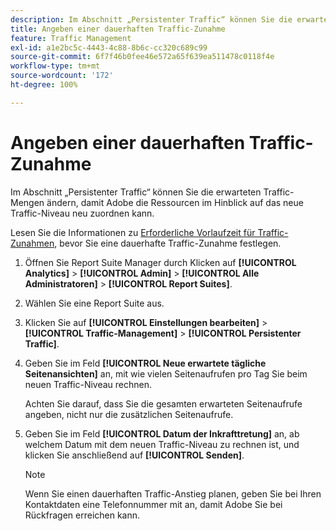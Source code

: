 ```yaml
---
description: Im Abschnitt „Persistenter Traffic“ können Sie die erwarteten Traffic-Mengen ändern, damit Adobe die Ressourcen im Hinblick auf das neue Traffic-Niveau neu zuordnen kann.
title: Angeben einer dauerhaften Traffic-Zunahme
feature: Traffic Management
exl-id: a1e2bc5c-4443-4c88-8b6c-cc320c689c99
source-git-commit: 6f7f46b0fee46e572a65f639ea511478c0118f4e
workflow-type: tm+mt
source-wordcount: '172'
ht-degree: 100%

---
```


# Angeben einer dauerhaften Traffic-Zunahme

Im Abschnitt „Persistenter Traffic“ können Sie die erwarteten Traffic-Mengen ändern, damit Adobe die Ressourcen im Hinblick auf das neue Traffic-Niveau neu zuordnen kann.

Lesen Sie die Informationen zu [Erforderliche Vorlaufzeit für Traffic-Zunahmen](/help/admin/admin/c-manage-report-suites/c-edit-report-suites/c-traffic-management/traffic-lead-time.md), bevor Sie eine dauerhafte Traffic-Zunahme festlegen.

1. Öffnen Sie Report Suite Manager durch Klicken auf **[!UICONTROL Analytics]** > **[!UICONTROL Admin]** > **[!UICONTROL Alle Administratoren]** > **[!UICONTROL Report Suites]**.
1. Wählen Sie eine Report Suite aus.
1. Klicken Sie auf **[!UICONTROL Einstellungen bearbeiten]** > **[!UICONTROL Traffic-Management]** > **[!UICONTROL Persistenter Traffic]**.
1. Geben Sie im Feld **[!UICONTROL Neue erwartete tägliche Seitenansichten]** an, mit wie vielen Seitenaufrufen pro Tag Sie beim neuen Traffic-Niveau rechnen.

   Achten Sie darauf, dass Sie die gesamten erwarteten Seitenaufrufe angeben, nicht nur die zusätzlichen Seitenaufrufe.
1. Geben Sie im Feld **[!UICONTROL Datum der Inkrafttretung]** an, ab welchem Datum mit dem neuen Traffic-Niveau zu rechnen ist, und klicken Sie anschließend auf **[!UICONTROL Senden]**.

   >[!NOTE]
   >
   >Wenn Sie einen dauerhaften Traffic-Anstieg planen, geben Sie bei Ihren Kontaktdaten eine Telefonnummer mit an, damit Adobe Sie bei Rückfragen erreichen kann.
